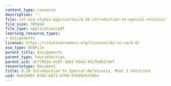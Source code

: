 ```yaml
---
content_type: resource
description: ''
file: /ol-ocw-studio-app/courses/8-20-introduction-to-special-relativity-january-iap-2021/0e03d90f8382b67167b85fb99e5428ba_MIT8_20iap21_pset1_soln.pdf
file_size: 385844
file_type: application/pdf
learning_resource_types:
- Assignments
license: https://creativecommons.org/licenses/by-nc-sa/4.0/
ocw_type: OCWFile
parent_title: Assignments
parent_type: CourseSection
parent_uid: 3c77852e-dc8f-16b7-03e2-4517bdb2fdef
resourcetype: Document
title: 8.20 Introduction to Special Relativity, PSet 1 solutions
uid: 0e03d90f-8382-b671-67b8-5fb99e5428ba
---
```

